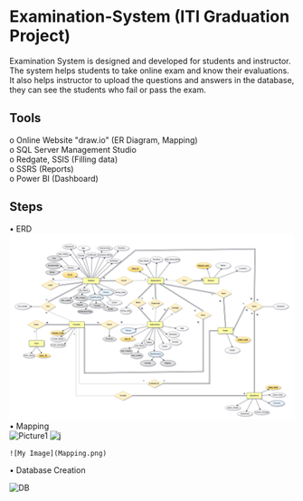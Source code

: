 # Examination-System (ITI Graduation Project)
Examination System is designed and developed for students and instructor. The system helps students to take online exam and know their evaluations.<br /> 
It also helps instructor to upload the questions and answers in the database, they can see the students who fail or pass the exam.

## Tools
o	Online Website "draw.io" (ER Diagram, Mapping) <br />
o	SQL Server Management Studio <br />
o	Redgate, SSIS (Filling data) <br />
o	SSRS (Reports) <br />
o	Power BI (Dashboard) <br />

## Steps
•	ERD <br />
   ![My Image](ERD.png)
•	Mapping <br />
![Picture1](https://user-images.githubusercontent.com/57462948/227789055-72ffd34b-8d82-4f66-9b9f-562ab10790f7.png)
![j](https://user-images.githubusercontent.com/57462948/227789167-3e565937-9a6f-49ff-93fa-0a39f59c13fa.png)

    ![My Image](Mapping.png)
•	Database Creation <br />


![DB](https://user-images.githubusercontent.com/57462948/227788838-e0ae2988-cc78-4c2c-9d7e-03bf2da3db39.png)
